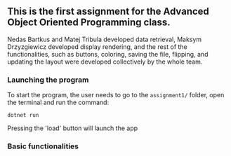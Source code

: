 ## This is the first assignment for the Advanced Object Oriented Programming class.

Nedas Bartkus and Matej Tribula developed data retrieval, Maksym Drzyzgiewicz developed display rendering,
and the rest of the functionalities, such as buttons, coloring, saving the file, flipping, and updating
the layout were developed collectively by the whole team.

### Launching the program

To start the program, the user needs to go to the `assignment1/` folder, open the terminal and run the command:

```
dotnet run
```

Pressing the 'load' button will launch the app

### Basic functionalities

